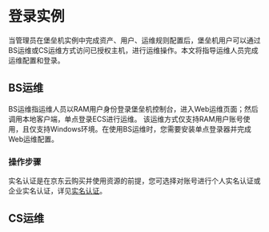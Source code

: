 # 登录实例
当管理员在堡垒机实例中完成资产、用户、运维规则配置后，堡垒机用户可以通过BS运维或CS运维方式访问已授权主机，进行运维操作。本文将指导运维人员完成运维配置和登录。
## BS运维
BS运维指运维人员以RAM用户身份登录堡垒机控制台，进入Web运维页面；然后调用本地客户端，单点登录ECS进行运维。
该运维方式仅支持RAM用户账号使用，且仅支持Windows环境。在使用BS运维时，您需要安装单点登录器并完成Web运维配置。
### 操作步骤
实名认证是在京东云购买并使用资源的前提，您可选择对账号进行个人实名认证或企业实名认证，详见[实名认证](../../../User-Service/Real-Name-Verification/Real-Name-Verification.md)。


## CS运维
